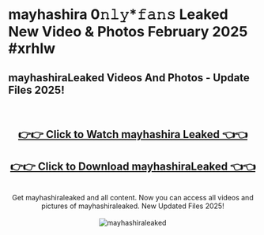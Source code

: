 # mayhashira 0𝚗𝚕𝚢*𝚏𝚊𝚗𝚜 Leaked New Video & Photos February 2025 #xrhlw

<h2>mayhashiraLeaked Videos And Photos - Update Files 2025!</h2>
<br>
<div align="center">
<h2><a href="https://mediaupload.pro?title=mayhashira&ref=11F" rel="nofollow">👉👉 Click to Watch mayhashira Leaked 👈👈</a></h2>
<h2><a href="https://mediaupload.pro?title=mayhashira&ref=11F" rel="nofollow">👉👉 Click to Download mayhashiraLeaked 👈👈</a></h2>
<br>
Get mayhashiraleaked and all content. Now you can access all videos and pictures of mayhashiraleaked. New Updated Files 2025!
<br>
<br>
<a href="https://mediaupload.pro?title=mayhashira&ref=11F" rel="nofollow" data-target="animated-image.originalLink"><img src="https://i.ibb.co/Gkj2r4b/banner.png" alt="mayhashiraleaked" style="max-width: 100%; display: inline-block;" data-target="animated-image.originalImage"></a>
</div>
<br>


